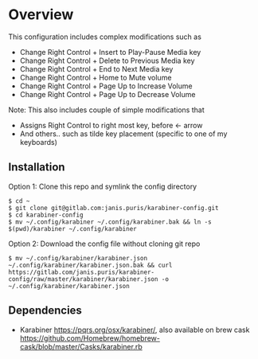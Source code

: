 # Overview

This configuration includes complex modifications such as
- Change Right Control + Insert to Play-Pause Media key
- Change Right Control + Delete to Previous Media key
- Change Right Control + End to Next Media key
- Change Right Control + Home to Mute volume
- Change Right Control + Page Up to Increase Volume
- Change Right Control + Page Up to Decrease Volume

Note: This also includes couple of simple modifications that
- Assigns Right Control to right most key, before <- arrow
- And others.. such as tilde key placement (specific to one of my keyboards)

## Installation

Option 1: Clone this repo and symlink the config directory
```
$ cd ~
$ git clone git@gitlab.com:janis.puris/karabiner-config.git
$ cd karabiner-config
$ mv ~/.config/karabiner ~/.config/karabiner.bak && ln -s $(pwd)/karabiner ~/.config/karabiner
```

Option 2: Download the config file without cloning git repo
```
$ mv ~/.config/karabiner/karabiner.json ~/.config/karabiner/karabiner.json.bak && curl https://gitlab.com/janis.puris/karabiner-config/raw/master/karabiner/karabiner.json -o  ~/.config/karabiner/karabiner.json 
```

## Dependencies
- Karabiner https://pqrs.org/osx/karabiner/, also available on brew cask https://github.com/Homebrew/homebrew-cask/blob/master/Casks/karabiner.rb